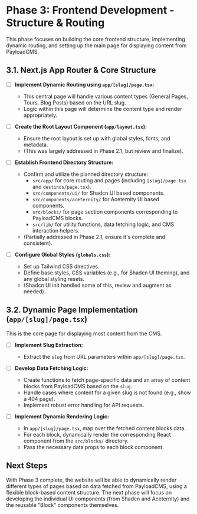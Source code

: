 # Phase 3: Frontend Development - Structure & Routing

This phase focuses on building the core frontend structure, implementing dynamic routing, and setting up the main page for displaying content from PayloadCMS.

## 3.1. Next.js App Router & Core Structure

- [ ] **Implement Dynamic Routing using `app/[slug]/page.tsx`:**
  - This central page will handle various content types (General Pages, Tours, Blog Posts) based on the URL slug.
  - Logic within this page will determine the content type and render appropriately.

- [ ] **Create the Root Layout Component (`app/layout.tsx`):**
  - Ensure the root layout is set up with global styles, fonts, and metadata.
  - (This was largely addressed in Phase 2.1, but review and finalize).

- [ ] **Establish Frontend Directory Structure:**
  - Confirm and utilize the planned directory structure:
    - `src/app/` for core routing and pages (including `[slug]/page.tsx` and `destinos/page.tsx`).
    - `src/components/ui/` for Shadcn UI based components.
    - `src/components/aceternity/` for Aceternity UI based components.
    - `src/blocks/` for page section components corresponding to PayloadCMS blocks.
    - `src/lib/` for utility functions, data fetching logic, and CMS interaction helpers.
  - (Partially addressed in Phase 2.1, ensure it's complete and consistent).

- [ ] **Configure Global Styles (`globals.css`):**
  - Set up Tailwind CSS directives.
  - Define base styles, CSS variables (e.g., for Shadcn UI theming), and any global styling resets.
  - (Shadcn UI init handled some of this, review and augment as needed).

## 3.2. Dynamic Page Implementation (`app/[slug]/page.tsx`)

This is the core page for displaying most content from the CMS.

- [ ] **Implement Slug Extraction:**
  - Extract the `slug` from URL parameters within `app/[slug]/page.tsx`.

- [ ] **Develop Data Fetching Logic:**
  - Create functions to fetch page-specific data and an array of content blocks from PayloadCMS based on the `slug`.
  - Handle cases where content for a given slug is not found (e.g., show a 404 page).
  - Implement robust error handling for API requests.

- [ ] **Implement Dynamic Rendering Logic:**
  - In `app/[slug]/page.tsx`, map over the fetched content blocks data.
  - For each block, dynamically render the corresponding React component from the `src/blocks/` directory.
  - Pass the necessary data props to each block component.

## Next Steps

With Phase 3 complete, the website will be able to dynamically render different types of pages based on data fetched from PayloadCMS, using a flexible block-based content structure. The next phase will focus on developing the individual UI components (from Shadcn and Aceternity) and the reusable "Block" components themselves. 